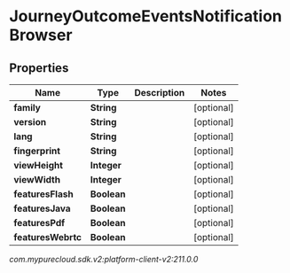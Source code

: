# JourneyOutcomeEventsNotificationBrowser


## Properties

| Name | Type | Description | Notes |
| ------------ | ------------- | ------------- | ------------- |
| **family** | **String** |  |  [optional] |
| **version** | **String** |  |  [optional] |
| **lang** | **String** |  |  [optional] |
| **fingerprint** | **String** |  |  [optional] |
| **viewHeight** | **Integer** |  |  [optional] |
| **viewWidth** | **Integer** |  |  [optional] |
| **featuresFlash** | **Boolean** |  |  [optional] |
| **featuresJava** | **Boolean** |  |  [optional] |
| **featuresPdf** | **Boolean** |  |  [optional] |
| **featuresWebrtc** | **Boolean** |  |  [optional] |




_com.mypurecloud.sdk.v2:platform-client-v2:211.0.0_
